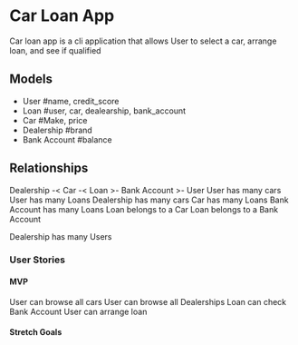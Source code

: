 # Car Loan App
Car loan app is a cli application that allows User to select a car, 
arrange loan, and see if qualified
## Models
* User #name, credit_score
* Loan #user, car, dealearship, bank_account
* Car #Make, price
* Dealership #brand
* Bank Account #balance
## Relationships
Dealership -< Car -< Loan >- Bank Account >- User
User has many cars
User has many Loans
Dealership has many cars
Car has many Loans
Bank Account has many Loans
Loan belongs to a Car
Loan belongs to a Bank Account
<!-- Car has many Bank Accounts through Loans
Car has many Users through Bank Accounts -->
Dealership has many Users

### User Stories
#### MVP 
User can browse all cars
User can browse all Dealerships
Loan can check Bank Account
User can arrange loan
#### Stretch Goals

